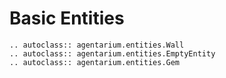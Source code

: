 # Basic Entities

```{eval-rst}
.. autoclass:: agentarium.entities.Wall
.. autoclass:: agentarium.entities.EmptyEntity
.. autoclass:: agentarium.entities.Gem
```